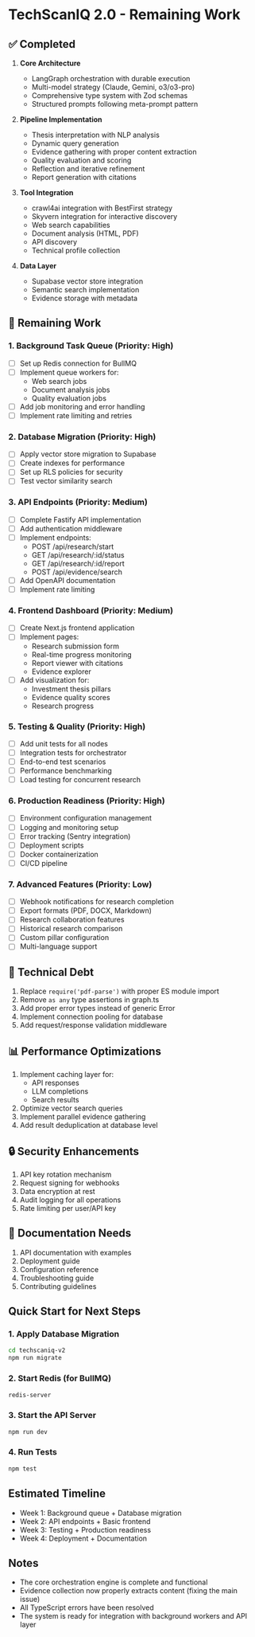 # TechScanIQ 2.0 - Remaining Work

## ✅ Completed
1. **Core Architecture** 
   - LangGraph orchestration with durable execution
   - Multi-model strategy (Claude, Gemini, o3/o3-pro)
   - Comprehensive type system with Zod schemas
   - Structured prompts following meta-prompt pattern

2. **Pipeline Implementation**
   - Thesis interpretation with NLP analysis
   - Dynamic query generation
   - Evidence gathering with proper content extraction
   - Quality evaluation and scoring
   - Reflection and iterative refinement
   - Report generation with citations

3. **Tool Integration**
   - crawl4ai integration with BestFirst strategy
   - Skyvern integration for interactive discovery
   - Web search capabilities
   - Document analysis (HTML, PDF)
   - API discovery
   - Technical profile collection

4. **Data Layer**
   - Supabase vector store integration
   - Semantic search implementation
   - Evidence storage with metadata

## 🚧 Remaining Work

### 1. Background Task Queue (Priority: High)
- [ ] Set up Redis connection for BullMQ
- [ ] Implement queue workers for:
  - Web search jobs
  - Document analysis jobs
  - Quality evaluation jobs
- [ ] Add job monitoring and error handling
- [ ] Implement rate limiting and retries

### 2. Database Migration (Priority: High)
- [ ] Apply vector store migration to Supabase
- [ ] Create indexes for performance
- [ ] Set up RLS policies for security
- [ ] Test vector similarity search

### 3. API Endpoints (Priority: Medium)
- [ ] Complete Fastify API implementation
- [ ] Add authentication middleware
- [ ] Implement endpoints:
  - POST /api/research/start
  - GET /api/research/:id/status
  - GET /api/research/:id/report
  - POST /api/evidence/search
- [ ] Add OpenAPI documentation
- [ ] Implement rate limiting

### 4. Frontend Dashboard (Priority: Medium)
- [ ] Create Next.js frontend application
- [ ] Implement pages:
  - Research submission form
  - Real-time progress monitoring
  - Report viewer with citations
  - Evidence explorer
- [ ] Add visualization for:
  - Investment thesis pillars
  - Evidence quality scores
  - Research progress

### 5. Testing & Quality (Priority: High)
- [ ] Add unit tests for all nodes
- [ ] Integration tests for orchestrator
- [ ] End-to-end test scenarios
- [ ] Performance benchmarking
- [ ] Load testing for concurrent research

### 6. Production Readiness (Priority: High)
- [ ] Environment configuration management
- [ ] Logging and monitoring setup
- [ ] Error tracking (Sentry integration)
- [ ] Deployment scripts
- [ ] Docker containerization
- [ ] CI/CD pipeline

### 7. Advanced Features (Priority: Low)
- [ ] Webhook notifications for research completion
- [ ] Export formats (PDF, DOCX, Markdown)
- [ ] Research collaboration features
- [ ] Historical research comparison
- [ ] Custom pillar configuration
- [ ] Multi-language support

## 🔧 Technical Debt
1. Replace `require('pdf-parse')` with proper ES module import
2. Remove `as any` type assertions in graph.ts
3. Add proper error types instead of generic Error
4. Implement connection pooling for database
5. Add request/response validation middleware

## 📊 Performance Optimizations
1. Implement caching layer for:
   - API responses
   - LLM completions
   - Search results
2. Optimize vector search queries
3. Implement parallel evidence gathering
4. Add result deduplication at database level

## 🔒 Security Enhancements
1. API key rotation mechanism
2. Request signing for webhooks
3. Data encryption at rest
4. Audit logging for all operations
5. Rate limiting per user/API key

## 📝 Documentation Needs
1. API documentation with examples
2. Deployment guide
3. Configuration reference
4. Troubleshooting guide
5. Contributing guidelines

## Quick Start for Next Steps

### 1. Apply Database Migration
```bash
cd techscaniq-v2
npm run migrate
```

### 2. Start Redis (for BullMQ)
```bash
redis-server
```

### 3. Start the API Server
```bash
npm run dev
```

### 4. Run Tests
```bash
npm test
```

## Estimated Timeline
- Week 1: Background queue + Database migration
- Week 2: API endpoints + Basic frontend
- Week 3: Testing + Production readiness
- Week 4: Deployment + Documentation

## Notes
- The core orchestration engine is complete and functional
- Evidence collection now properly extracts content (fixing the main issue)
- All TypeScript errors have been resolved
- The system is ready for integration with background workers and API layer